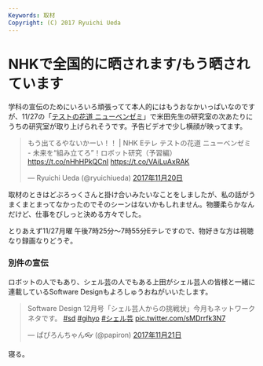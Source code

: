 ```yaml
---
Keywords: 取材
Copyright: (C) 2017 Ryuichi Ueda
---
```


# NHKで全国的に晒されます/もう晒されています

学科の宣伝のためにいろいろ頑張ってて本人的にはもうおなかいっぱいなのですが、11/27の「[テストの花道 ニューベンゼミ](http://www6.nhk.or.jp/hanamichi/index.html)」で米田先生の研究室の次あたりにうちの研究室が取り上げられそうです。予告ビデオで少し横顔が映ってます。

<blockquote class="twitter-tweet" data-lang="ja"><p lang="ja" dir="ltr">もう出てるやないかーい！！ | NHK Eテレ テストの花道 ニューベンゼミ - 未来を“組み立てろ”！ロボット研究（予習編）  <a href="https://t.co/nHhHPkQCnI">https://t.co/nHhHPkQCnI</a> <a href="https://t.co/VAiLuAxRAK">https://t.co/VAiLuAxRAK</a></p>&mdash; Ryuichi Ueda (@ryuichiueda) <a href="https://twitter.com/ryuichiueda/status/932564009487712257?ref_src=twsrc%5Etfw">2017年11月20日</a></blockquote>
<script async src="https://platform.twitter.com/widgets.js" charset="utf-8"></script>

取材のときはどぶろっくさんと掛け合いみたいなことをしましたが、私の話がうまくまとまってなかったのでそのシーンはないかもしれません。物腰柔らかなんだけど、仕事をびしっと決める方々でした。

とりあえず11/27月曜 午後7時25分～7時55分Eテレですので、物好きな方は視聴なり録画なりどうぞ。


### 別件の宣伝

ロボットの人でもあり、シェル芸の人でもある上田がシェル芸人の皆様と一緒に連載しているSoftware Designもよろしゅうおねがいいたします。

<blockquote class="twitter-tweet" data-lang="ja"><p lang="ja" dir="ltr">Software Design 12月号「シェル芸人からの挑戦状」今月もネットワークネタです。 <a href="https://twitter.com/hashtag/sd?src=hash&amp;ref_src=twsrc%5Etfw">#sd</a> <a href="https://twitter.com/hashtag/gihyo?src=hash&amp;ref_src=twsrc%5Etfw">#gihyo</a> <a href="https://twitter.com/hashtag/%E3%82%B7%E3%82%A7%E3%83%AB%E8%8A%B8?src=hash&amp;ref_src=twsrc%5Etfw">#シェル芸</a> <a href="https://t.co/sMDrrfk3N7">pic.twitter.com/sMDrrfk3N7</a></p>&mdash; ぱぴろんちゃん👓 (@papiron) <a href="https://twitter.com/papiron/status/932773496538611713?ref_src=twsrc%5Etfw">2017年11月21日</a></blockquote>
<script async src="https://platform.twitter.com/widgets.js" charset="utf-8"></script>


寝る。
